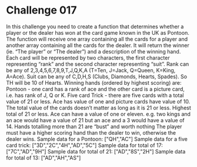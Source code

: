 # Challenge 017
In this challenge you need to create a function that determines whether a player or the dealer has won at the card game known in the UK as Pontoon.  The function will receive one array containing all the cards for a player and another array containing all the cards for the dealer. It will return the winner (ie. “The player” or “The dealer”) and a description of the winning hand.  Each card will be represented by two characters, the first character representing “rank” and the second character representing “suit”. Rank can be any of 2,3,4,5,6,7,8,9,T,J,Q,K,A (T=Ten, J=Jack, Q=Queen, K=King, A=Ace). Suit can be any of C,D,H,S (Clubs, Diamonds, Hearts, Spades). So TH will be 10 of Hearts.  Winning hands (ordered by highest scoring) are:  Pontoon - one card has a rank of ace and the other card is a picture card, i.e. has rank of J, Q or K.  Five card Trick - there are five cards with a total value of 21 or less. Ace has value of one and picture cards have value of 10. The total value of the cards doesn’t matter as long as it is 21 or less.  Highest total of 21 or less. Ace can have a value of one or eleven. e.g. two kings and an ace would have a value of 21 but an ace and a 3 would have a value of 14.  Hands totalling more than 21 are “bust” and worth nothing  The player must have a higher scoring hand than the dealer to win, otherwise the dealer wins.  Sample data for a Pontoon: ["QH","AC"]  Sample data for a five card trick: ["3D","2C","4H","AD","5C"]  Sample data for total of 17: ["7C","AD","9H"]  Sample data for total of 21: ["AD","8S","2H"]  Sample data for total of 13: ["AD","AH","AS"]
